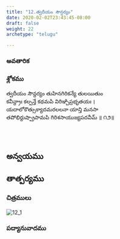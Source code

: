 ```yaml
---
title: "12.త్వదీయం సౌన్దర్యం"
date: 2020-02-02T23:43:45-08:00
draft: false
weight: 22
archetype: "telugu"

---
```


### అవతారిక


### శ్లోకము

త్వదీయం సౌన్దర్యం తుహినగిరికన్యే తులయితుం
<br/>కవీన్ద్రాః కల్పన్తే కథమపి విరిఞ్చిప్రభృతయః ।
<br/>యదాలోకౌత్సుక్యాదమరలలనా యాన్తి మనసా
<br/>తపోభిర్దుష్ప్రాపామపి గిరిశసాయుజ్యపదవీమ్ ॥ ౧౨॥
<br/>

<br/><br/>

## అన్వయము 


## తాత్పర్యము 

### చిత్రములు 

![12_1](/images/sl/manual/SL_V12.jpg)

### పద్యానువాదము
